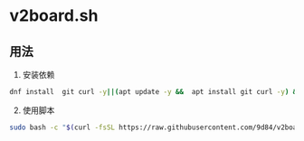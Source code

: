 # v2board.sh

## 用法
 
1. 安装依赖

```bash
dnf install  git curl -y||(apt update -y &&  apt install git curl -y) && bash -c "$(curl -fsSL https://get.docker.com)"
```

2. 使用脚本

```bash
sudo bash -c "$(curl -fsSL https://raw.githubusercontent.com/9d84/v2board.sh/master/v2board.sh)"
```